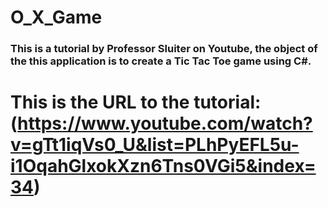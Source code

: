 # O_X_Game

### This is a tutorial by Professor Sluiter on Youtube, the object of the this application is to create a Tic Tac Toe game using C#.

# This is the URL to the tutorial: (https://www.youtube.com/watch?v=gTt1iqVs0_U&list=PLhPyEFL5u-i1OqahGlxokXzn6Tns0VGi5&index=34)
